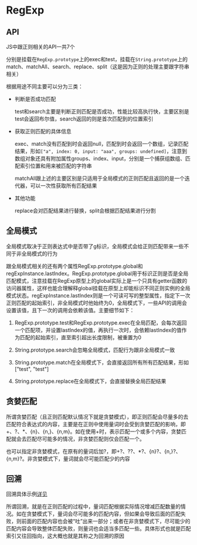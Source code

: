 # RegExp

## API

JS中跟正则相关的API一共7个

分别是挂载在`RegExp.prototype`上的exec和test，挂载在`String.prototype`上的match、matchAll、search、replace、split（这是因为正则的处理主要跟字符串相关）

根据用途不同主要可以分为三类：

- 判断是否成功匹配

    test和search主要是判断正则匹配是否成功，性能比较高执行快，主要区别是test会返回布尔值，search返回的则是首次匹配到的位置索引

- 获取正则匹配的具体信息

    exec、match没有匹配到时会返回null，匹配到时会返回一个数组，记录匹配结果，形如`["a", index: 0, input: "aaa", groups: undefined]`，注意到数组对象还具有附加属性groups、index、input，分别是一个捕获组数组、匹配索引位置和用来被匹配的字符串

    matchAll跟上述的主要区别是只适用于全局模式的正则匹配且返回的是一个迭代器，可以一次性获取所有匹配结果

- 其他功能

    replace会对匹配结果进行替换，split会根据匹配结果进行分割

## 全局模式

全局模式取决于正则表达式中是否带了g标识，全局模式会给正则匹配带来一些不同于非全局模式的行为

跟全局模式相关的还有两个属性RegExp.prototype.global和regExpInstance.lastIndex。RegExp.prototype.global用于标识正则是否是全局匹配模式，注意挂载在RegExp原型上的global实际上是一个只具有getter函数的访问器属性，这样也能合理解释global挂载在原型上却能标识不同正则实例的全局模式状态。regExpInstance.lastIndex则是一个可读可写的整型属性，指定下一次正则匹配的起始索引，非全局模式时他始终为0，全局模式下，一些API的调用会设置该值，且下一次的调用会依赖该值。主要细节如下：

1. RegExp.prototype.test和RegExp.prototype.exec在全局匹配，会每次返回一个匹配项，并设置lastIndex的值，再执行一次时，会依赖lastIndex的值作为匹配的起始索引，直至索引超出长度限制，被重置为0

2. String.prototype.search会忽略全局模式，匹配行为跟非全局模式一致

3. String.prototype.match在全局模式下，会直接返回所有所有匹配结果，形如["test", "test"]

4. String.prototype.replace在全局模式下，会直接替换全局匹配结果

## 贪婪匹配

所谓贪婪匹配（且正则匹配默认情况下就是贪婪模式），即正则匹配会尽量多的去匹配符合表达式的内容，主要是在正则中使用量词时会受到贪婪匹配的影响，即+、?、*、{n}、{n,}、{n,m}。如在使用+时，表示匹配一个或多个内容，贪婪匹配就会去匹配尽可能多的情况，非贪婪匹配则仅会匹配一个。

也可以指定非贪婪模式，在原有的量词后加?，即+?、??、*?、{n}?、{n,}?、{n,m}?。非贪婪模式下，量词就会尽可能匹配少的内容

## 回溯

回溯具体示例[详见](https://www.cnblogs.com/echolun/p/12077829.html)

所谓回溯，就是在正则匹配的过程中，量词匹配根据实际情况增减匹配数量的情况。如在贪婪模式下，量词会尽可能多的匹配内容，但如果会导致后面的匹配失败，则前面的匹配内容也会被“吐”出来一部分；或者在非贪婪模式下，尽可能少的匹配内容会导致整体匹配失败，则量词也会适当多匹配一些。具体形式也就是匹配索引又往回指向，这大概也就是其称之为回溯的原因

